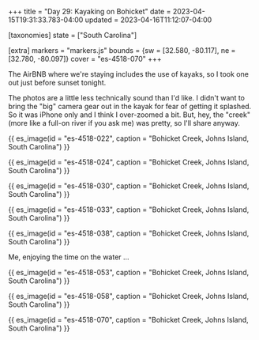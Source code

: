 +++
title = "Day 29: Kayaking on Bohicket"
date = 2023-04-15T19:31:33.783-04:00
updated = 2023-04-16T11:12:07-04:00

[taxonomies]
state = ["South Carolina"]

[extra]
markers = "markers.js"
bounds = {sw = [32.580, -80.117], ne = [32.780, -80.097]}
cover = "es-4518-070"
+++

The AirBNB where we're staying includes the use of kayaks, so I took one out just before sunset tonight.

<!-- more -->

The photos are a little less technically sound than I'd like. I didn't want to bring the "big" camera gear out in the kayak for fear of getting it splashed. So it was iPhone only and I think I over-zoomed a bit. But, hey, the "creek" (more like a full-on river if you ask me) was pretty, so I'll share anyway.

{{ es_image(id = "es-4518-022", caption = "Bohicket Creek, Johns Island, South Carolina") }}

{{ es_image(id = "es-4518-024", caption = "Bohicket Creek, Johns Island, South Carolina") }}

{{ es_image(id = "es-4518-030", caption = "Bohicket Creek, Johns Island, South Carolina") }}

{{ es_image(id = "es-4518-033", caption = "Bohicket Creek, Johns Island, South Carolina") }}

{{ es_image(id = "es-4518-038", caption = "Bohicket Creek, Johns Island, South Carolina") }}

Me, enjoying the time on the water ...

{{ es_image(id = "es-4518-053", caption = "Bohicket Creek, Johns Island, South Carolina") }}

{{ es_image(id = "es-4518-058", caption = "Bohicket Creek, Johns Island, South Carolina") }}

{{ es_image(id = "es-4518-070", caption = "Bohicket Creek, Johns Island, South Carolina") }}
